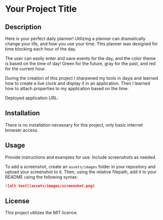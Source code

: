 # Your Project Title

## Description 

Here is your perfect daily planner! Utilizing a planner can dramatically change your life, and how you use your time. This planner was designed for time blocking each hour of the day.


The user can easily enter and save events for the day, and the color theme is based on the time of day! Green for the future, gray for the past, and red for the current hour.

During the creation of this project I sharpened my tools in dayjs and learned how to create a live clock and display it in an application. Then I learned how to attach properties to my application based on the time.

Deployed application URL:

## Installation

There is no installation necessary for this project, only basic internet browser access.


## Usage 

Provide instructions and examples for use. Include screenshots as needed. 

To add a screenshot, create an `assets/images` folder in your repository and upload your screenshot to it. Then, using the relative filepath, add it to your README using the following syntax:

```md
![alt text](assets/images/screenshot.png)
```

## License

This project utilizes the MIT licence.

